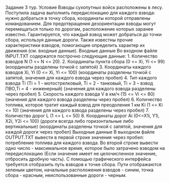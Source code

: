 Задание 3 тур.
Условие
Взводы сухопутных войск расположены в лесу. Поступила задача выполнить передислокацию для каждого взвода: нужно добраться в точку сбора, координаты которой отправлены командованием. Для предотвращения дезориентации взводы могут перемещаться только по дорогам, расположение которых заранее известно. Гарантируется, что каждый взвод может добраться до точки сбора, используя данные дороги. Также известны прочие характеристики взводов, помогающие определить характер их движения (см. входные данные).
Входные данные
Во входном файле INPUT.TXT содержатся построчно следующие данные:
    1. Количество взводов N (1 <= N <= 20).	
    2. Координаты пункта сбора (0 <= Xi, Yi <= 99) (координаты разделены точкой с запятой)
    3. Координаты каждого взводов Xi, Yi (0 <= Xi, Yi <= 100) (координаты разделены точкой с запятой, значения для каждого взвода через пробел)
    4. Тип каждого взвода Ti (Ti = 1 - мотострелковый, Ti = 2 - танковый, Ti = 3 – взвод ПВО,Ti = 4 - инженерный) (значения для каждого взвода разделены через пробел)
    5. Скорость каждого взвода V в км/ч (15 <= Vi <= 80) (значения для каждого взвода разделены через пробел)
    6. Количество топлива, которое тратит каждый взвод для преодоления 1 км Ki (1 <= Ki <= 10) (значения для каждого взвода разделены через пробел)
    7. Количество дорог L (1 <= L <= 50)
    8. Координаты дорог Ai (0<=X1i, Y1i, X2i, Y2i <= 100) (дороги всегда либо горизонтальные либо вертикальные) (координаты разделены точкой с запятой, значения для каждой дороги через пробел)
Выходные данные
В выходном файле OUTPUT.TXT вывести в первой строке значения через пробел: потребление топлива для каждого взвода. Во второй строке вывести одно число - максимальное время, которое было затрачено взводом на передислокацию (Если значение имеет не целочисленное значение, отбросить дробную часть).
С помощью графического интерфейса требуется отобразить путь взводов к точке сбора. Пути отображаются зеленым цветом, начальные расположения взводов - синим, точка сбора - красным, неиспользованные дороги - черным.
